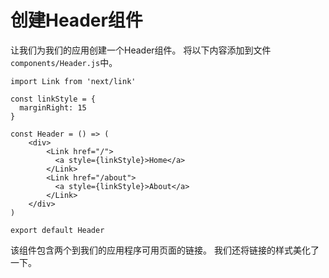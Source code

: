 # 创建Header组件

让我们为我们的应用创建一个Header组件。
将以下内容添加到文件`components/Header.js`中。

```
import Link from 'next/link'

const linkStyle = {
  marginRight: 15
}

const Header = () => (
    <div>
        <Link href="/">
          <a style={linkStyle}>Home</a>
        </Link>
        <Link href="/about">
          <a style={linkStyle}>About</a>
        </Link>
    </div>
)

export default Header
```

该组件包含两个到我们的应用程序可用页面的链接。 我们还将链接的样式美化了一下。